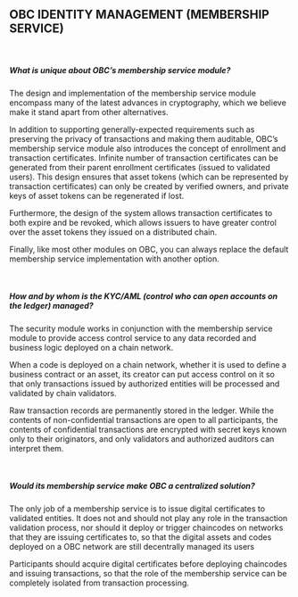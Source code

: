 ## OBC IDENTITY MANAGEMENT (MEMBERSHIP SERVICE)
&nbsp;
##### What is unique about OBC’s membership service module?
The design and implementation of the membership service module encompass many of the latest advances in cryptography, which we believe make it stand apart from other alternatives.

In addition to supporting generally-expected requirements such as preserving the privacy of transactions and making them auditable, OBC’s membership service module also introduces the concept of enrollment and transaction certificates. Infinite number of transaction certificates can be generated from their parent enrollment certificates (issued to validated users). This design ensures that asset tokens (which can be represented by transaction certificates) can only be created by verified owners, and private keys of asset tokens can be regenerated if lost. 

Furthermore, the design of the system allows transaction certificates to both expire and be revoked, which allows issuers to have greater control over the asset tokens they issued on a distributed chain.

Finally, like most other modules on OBC, you can always replace the default membership service implementation with another option.

&nbsp;
##### How and by whom is the KYC/AML (control who can open accounts on the ledger) managed?
The security module works in conjunction with the membership service module to provide access control service to any data recorded and business logic deployed on a chain network. 

When a code is deployed on a chain network, whether it is used to define a business contract or an asset, its creator can put access control on it so that only transactions issued by authorized entities will be processed and validated by chain validators.

Raw transaction records are permanently stored in the ledger. While the contents of non-confidential transactions are open to all participants, the contents of confidential transactions are encrypted with secret keys known only to their originators, and only validators and authorized auditors can interpret them.

&nbsp;
##### Would its membership service make OBC a centralized solution?
The only job of a membership service is to issue digital certificates to validated entities. It does not and should not play any role in the transaction validation process, nor should it deploy or trigger chaincodes on networks that they are issuing certificates to, so that the digital assets and codes deployed on a OBC network are still decentrally managed its users

Participants should acquire digital certificates before deploying chaincodes and issuing transactions, so that the role of the membership service can be completely isolated from transaction processing. 

